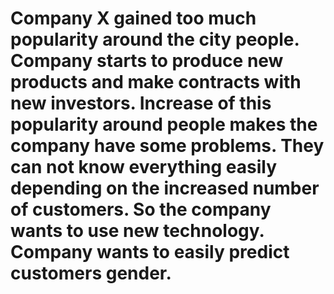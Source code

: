# Company X gained too much popularity around the city people. Company starts to produce new products and make contracts with new investors. Increase of this popularity around people makes the company have some problems. They can not know everything easily depending on the increased number of customers. So the company wants to use new technology. Company wants to easily predict customers gender.
